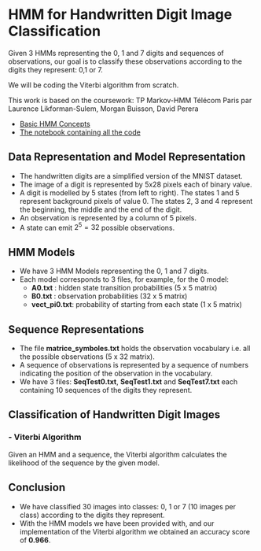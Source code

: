 # HMM for Handwritten Digit Image Classification
Given 3 HMMs representing the 0, 1 and 7 digits and sequences of observations, our goal is to classify these observations according to the digits they represent: 0,1 or 7.

We will be coding the Viterbi algorithm from scratch.

This work is based on the coursework: TP Markov-HMM Télécom Paris par Laurence Likforman-Sulem, Morgan Buisson, David Perera

- [Basic HMM Concepts](./hmm_basic_concepts.md) 
- [The notebook containing all the code](./hmm_app_handwritten_digit_classification.ipynb)

## Data Representation and Model Representation
- The handwritten digits are a simplified version of the MNIST dataset.
- The image of a digit is represented by 5x28 pixels each of binary value.
- A digit is modelled by 5 states (from left to right). The states 1 and 5 represent background pixels of value 0. The states 2, 3 and 4 represent the beginning, the middle and the end of the digit.
- An observation is represented by a column of 5 pixels.
- A state can emit $2^5 = 32$ possible observations.

## HMM Models
- We have 3 HMM Models representing the 0, 1 and 7 digits. 
- Each model corresponds to 3 files, for example, for the 0 model:
    - **A0.txt** : hidden state transition probabilities (5 x 5 matrix)
    - **B0.txt** : observation probabilities (32 x 5 matrix)
    - **vect_pi0.txt**: probability of starting from each state (1 x 5 matrix)

## Sequence Representations
- The file __matrice_symboles.txt__ holds the observation vocabulary i.e. all the possible observations (5 x 32 matrix).
- A sequence of observations is represented by a sequence of numbers indicating the position of the observation in the vocabulary.
- We have 3 files: __SeqTest0.txt__, __SeqTest1.txt__ and __SeqTest7.txt__ each containing 10 sequences of the digits they represent.

## Classification of Handwritten Digit Images

### - Viterbi Algorithm
Given an HMM and a sequence, the Viterbi algorithm calculates the likelihood of the sequence by the given model.

## Conclusion
- We have classified 30 images into classes: 0, 1 or 7 (10 images per class) according to the digits they represent.
- With the HMM models we have been provided with, and our implementation of the Viterbi algorithm we obtained an accuracy score of **0.966**.